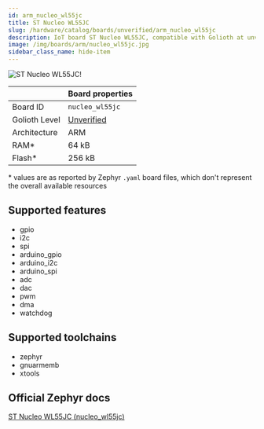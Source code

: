 ```yaml
---
id: arm_nucleo_wl55jc
title: ST Nucleo WL55JC
slug: /hardware/catalog/boards/unverified/arm_nucleo_wl55jc
description: IoT board ST Nucleo WL55JC, compatible with Golioth at unverified level.
image: /img/boards/arm/nucleo_wl55jc.jpg
sidebar_class_name: hide-item
---
```


[//]: # (This is an auto-generated file, do not edit! Changes to it will be lost upon re-generation)

![ST Nucleo WL55JC!](/img/boards/arm/nucleo_wl55jc.jpg "ST Nucleo WL55JC")

|                | Board properties     |
| -------------  | -------------------- |
| Board ID       | `nucleo_wl55jc` |
| Golioth Level  | [Unverified](/hardware#unverified-boards) |
| Architecture   | ARM |
| RAM*           | 64 kB |
| Flash*         | 256 kB |

\* values are as reported by Zephyr `.yaml` board files, which don't represent the overall available resources



## Supported features

* gpio
* i2c
* spi
* arduino_gpio
* arduino_i2c
* arduino_spi
* adc
* dac
* pwm
* dma
* watchdog

## Supported toolchains

* zephyr
* gnuarmemb
* xtools

## Official Zephyr docs

[ST Nucleo WL55JC (nucleo_wl55jc)](https://docs.zephyrproject.org/latest/boards/arm/nucleo_wl55jc/doc/index.html)
